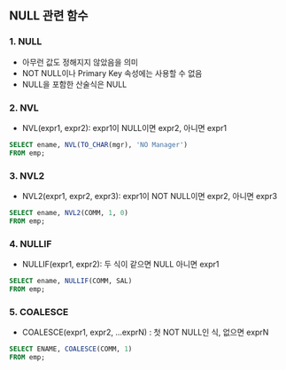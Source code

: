 ## NULL 관련 함수

### 1. NULL

- 아무런 값도 정해지지 않았음을 의미
- NOT NULL이나 Primary Key 속성에는 사용할 수 없음
- NULL을 포함한 산술식은 NULL

### 2. NVL

- NVL(expr1, expr2): expr1이 NULL이면 expr2, 아니면 expr1

```sql
SELECT ename, NVL(TO_CHAR(mgr), 'NO Manager')
FROM emp;
```

### 3. NVL2

- NVL2(expr1, expr2, expr3): expr1이 NOT NULL이면 expr2, 아니면 expr3

```sql
SELECT ename, NVL2(COMM, 1, 0)
FROM emp;
```

### 4. NULLIF

- NULLIF(expr1, expr2): 두 식이 같으면 NULL 아니면 expr1

```sql
SELECT ename, NULLIF(COMM, SAL)
FROM emp;
```

### 5. COALESCE

- COALESCE(expr1, expr2, ...exprN) : 첫 NOT NULL인 식, 없으면 exprN

```sql
SELECT ENAME, COALESCE(COMM, 1)
FROM emp;
```

